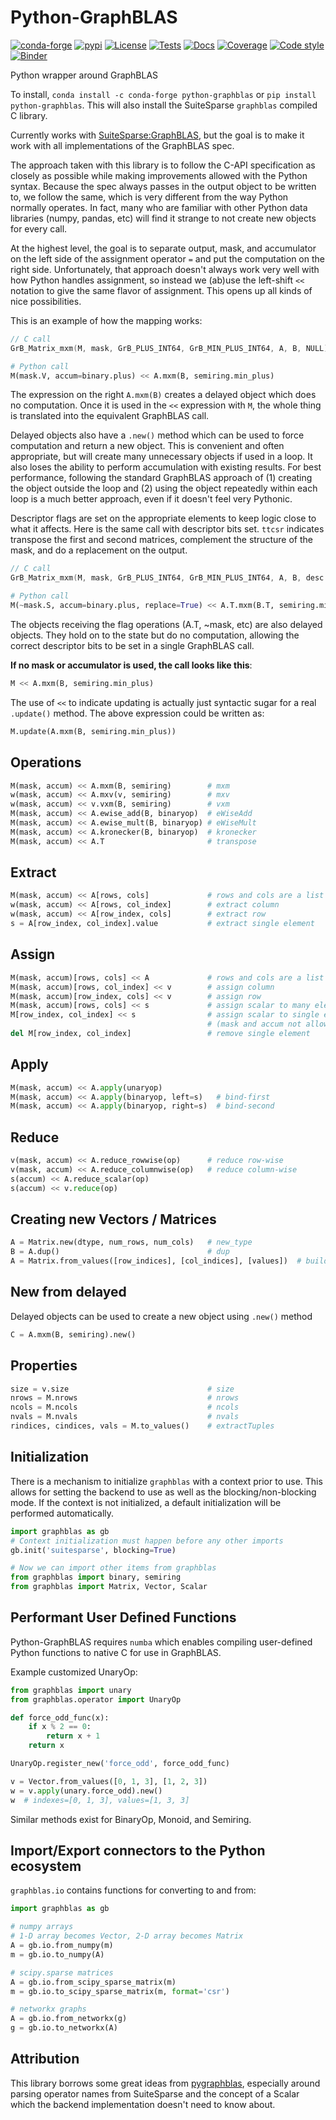 # Python-GraphBLAS

[![conda-forge](https://img.shields.io/conda/vn/conda-forge/python-graphblas.svg)](https://anaconda.org/conda-forge/python-graphblas)
[![pypi](https://img.shields.io/pypi/v/python-graphblas.svg)](https://pypi.python.org/pypi/python-graphblas/)
[![License](https://img.shields.io/badge/License-Apache%202.0-blue.svg)](https://github.com/metagraph-dev/python-graphblas/blob/main/LICENSE)
[![Tests](https://github.com/metagraph-dev/python-graphblas/workflows/Tests/badge.svg?branch=main)](https://github.com/metagraph-dev/python-graphblas/actions)
[![Docs](https://readthedocs.org/projects/python-graphblas/badge/?version=latest)](https://python-graphblas.readthedocs.io/en/latest/)
[![Coverage](https://coveralls.io/repos/metagraph-dev/python-graphblas/badge.svg?branch=main)](https://coveralls.io/r/metagraph-dev/python-graphblas)
[![Code style](https://img.shields.io/badge/code%20style-black-000000.svg)](https://github.com/psf/black)
[![Binder](https://mybinder.org/badge_logo.svg)](https://mybinder.org/v2/gh/metagraph-dev/python-graphblas/HEAD?filepath=notebooks%2FIntro%20to%20GraphBLAS%20%2B%20SSSP%20example.ipynb)

Python wrapper around GraphBLAS

To install, `conda install -c conda-forge python-graphblas` or `pip install python-graphblas`. This will also install the SuiteSparse `graphblas` compiled C library.

Currently works with [SuiteSparse:GraphBLAS](https://github.com/DrTimothyAldenDavis/GraphBLAS), but the goal is to make it work with all implementations of the GraphBLAS spec.

The approach taken with this library is to follow the C-API specification as closely as possible while making improvements
allowed with the Python syntax. Because the spec always passes in the output object to be written to, we follow the same,
which is very different from the way Python normally operates. In fact, many who are familiar with other Python data
libraries (numpy, pandas, etc) will find it strange to not create new objects for every call.

At the highest level, the goal is to separate output, mask, and accumulator on the left side of the assignment
operator `=` and put the computation on the right side. Unfortunately, that approach doesn't always work very well
with how Python handles assignment, so instead we (ab)use the left-shift `<<` notation to give the same flavor of
assignment. This opens up all kinds of nice possibilities.

This is an example of how the mapping works:
```C
// C call
GrB_Matrix_mxm(M, mask, GrB_PLUS_INT64, GrB_MIN_PLUS_INT64, A, B, NULL)
```
```python
# Python call
M(mask.V, accum=binary.plus) << A.mxm(B, semiring.min_plus)
```

The expression on the right `A.mxm(B)` creates a delayed object which does no computation. Once it is used in the
`<<` expression with `M`, the whole thing is translated into the equivalent GraphBLAS call.

Delayed objects also have a `.new()` method which can be used to force computation and return a new
object. This is convenient and often appropriate, but will create many unnecessary objects if used in a loop. It
also loses the ability to perform accumulation with existing results. For best performance, following the standard
GraphBLAS approach of (1) creating the object outside the loop and (2) using the object repeatedly within each loop
is a much better approach, even if it doesn't feel very Pythonic.

Descriptor flags are set on the appropriate elements to keep logic close to what it affects. Here is the same call
with descriptor bits set. `ttcsr` indicates transpose the first and second matrices, complement the structure of the mask,
and do a replacement on the output.
```C
// C call
GrB_Matrix_mxm(M, mask, GrB_PLUS_INT64, GrB_MIN_PLUS_INT64, A, B, desc.ttcsr)
```
```python
# Python call
M(~mask.S, accum=binary.plus, replace=True) << A.T.mxm(B.T, semiring.min_plus)
```

The objects receiving the flag operations (A.T, ~mask, etc) are also delayed objects. They hold on to the state but
do no computation, allowing the correct descriptor bits to be set in a single GraphBLAS call.

**If no mask or accumulator is used, the call looks like this**:
```python
M << A.mxm(B, semiring.min_plus)
```
The use of `<<` to indicate updating is actually just syntactic sugar for a real `.update()` method. The above
expression could be written as:
```python
M.update(A.mxm(B, semiring.min_plus))
```

## Operations
```python
M(mask, accum) << A.mxm(B, semiring)        # mxm
w(mask, accum) << A.mxv(v, semiring)        # mxv
w(mask, accum) << v.vxm(B, semiring)        # vxm
M(mask, accum) << A.ewise_add(B, binaryop)  # eWiseAdd
M(mask, accum) << A.ewise_mult(B, binaryop) # eWiseMult
M(mask, accum) << A.kronecker(B, binaryop)  # kronecker
M(mask, accum) << A.T                       # transpose
```
## Extract
```python
M(mask, accum) << A[rows, cols]             # rows and cols are a list or a slice
w(mask, accum) << A[rows, col_index]        # extract column
w(mask, accum) << A[row_index, cols]        # extract row
s = A[row_index, col_index].value           # extract single element
```
## Assign
```python
M(mask, accum)[rows, cols] << A             # rows and cols are a list or a slice
M(mask, accum)[rows, col_index] << v        # assign column
M(mask, accum)[row_index, cols] << v        # assign row
M(mask, accum)[rows, cols] << s             # assign scalar to many elements
M[row_index, col_index] << s                # assign scalar to single element
                                            # (mask and accum not allowed)
del M[row_index, col_index]                 # remove single element
```
## Apply
```python
M(mask, accum) << A.apply(unaryop)
M(mask, accum) << A.apply(binaryop, left=s)   # bind-first
M(mask, accum) << A.apply(binaryop, right=s)  # bind-second
```
## Reduce
```python
v(mask, accum) << A.reduce_rowwise(op)      # reduce row-wise
v(mask, accum) << A.reduce_columnwise(op)   # reduce column-wise
s(accum) << A.reduce_scalar(op)
s(accum) << v.reduce(op)
```
## Creating new Vectors / Matrices
```python
A = Matrix.new(dtype, num_rows, num_cols)   # new_type
B = A.dup()                                 # dup
A = Matrix.from_values([row_indices], [col_indices], [values])  # build
```
## New from delayed
Delayed objects can be used to create a new object using `.new()` method
```python
C = A.mxm(B, semiring).new()
```
## Properties
```python
size = v.size                               # size
nrows = M.nrows                             # nrows
ncols = M.ncols                             # ncols
nvals = M.nvals                             # nvals
rindices, cindices, vals = M.to_values()    # extractTuples
```
## Initialization
There is a mechanism to initialize `graphblas` with a context prior to use. This allows for setting the backend to
use as well as the blocking/non-blocking mode. If the context is not initialized, a default initialization will
be performed automatically.
```python
import graphblas as gb
# Context initialization must happen before any other imports
gb.init('suitesparse', blocking=True)

# Now we can import other items from graphblas
from graphblas import binary, semiring
from graphblas import Matrix, Vector, Scalar
```
## Performant User Defined Functions
Python-GraphBLAS requires `numba` which enables compiling user-defined Python functions to native C for use in GraphBLAS.

Example customized UnaryOp:
```python
from graphblas import unary
from graphblas.operator import UnaryOp

def force_odd_func(x):
    if x % 2 == 0:
        return x + 1
    return x

UnaryOp.register_new('force_odd', force_odd_func)

v = Vector.from_values([0, 1, 3], [1, 2, 3])
w = v.apply(unary.force_odd).new()
w  # indexes=[0, 1, 3], values=[1, 3, 3]
```
Similar methods exist for BinaryOp, Monoid, and Semiring.

## Import/Export connectors to the Python ecosystem
`graphblas.io` contains functions for converting to and from:
```python
import graphblas as gb

# numpy arrays
# 1-D array becomes Vector, 2-D array becomes Matrix
A = gb.io.from_numpy(m)
m = gb.io.to_numpy(A)

# scipy.sparse matrices
A = gb.io.from_scipy_sparse_matrix(m)
m = gb.io.to_scipy_sparse_matrix(m, format='csr')

# networkx graphs
A = gb.io.from_networkx(g)
g = gb.io.to_networkx(A)
```

## Attribution
This library borrows some great ideas from [pygraphblas](https://github.com/michelp/pygraphblas),
especially around parsing operator names from SuiteSparse and the concept of a Scalar which the backend
implementation doesn't need to know about.

